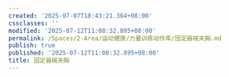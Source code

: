 ```yaml
---
created: '2025-07-07T18:43:21.364+08:00'
cssclasses: ''
modified: '2025-07-12T11:08:32.895+08:00'
permalink: /Spaces/2-Area/运动健康/力量训练动作库/固定器械夹胸.md
publish: true
published: '2025-07-12T11:08:32.895+08:00'
title: 固定器械夹胸
---
```

